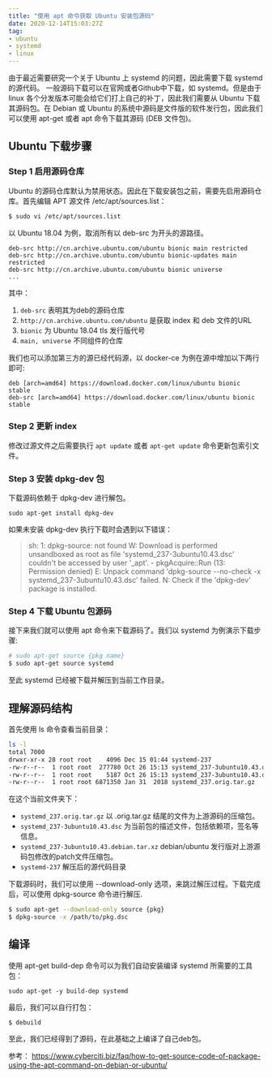 ```yaml
---
title: "使用 apt 命令获取 Ubuntu 安装包源码"
date: 2020-12-14T15:03:27Z
tag: 
- ubuntu
- systemd
- linux
---
```


由于最近需要研究一个关于 Ubuntu 上 systemd 的问题，因此需要下载 systemd 的源代码。 一般源码下载可以在官网或者Github中下载，如 systemd。但是由于 linux 各个分发版本可能会给它们打上自己的补丁，因此我们需要从 Ubuntu 下载其源码包。在 Debian 或 Ubuntu 的系统中源码是文件版的软件发行包，因此我们可以使用 apt-get 或者 apt 命令下载其源码 (DEB 文件包)。

<!--more-->

## Ubuntu 下载步骤

### Step 1 启用源码仓库

Ubuntu 的源码仓库默认为禁用状态。因此在下载安装包之前，需要先启用源码仓库。首先编辑 APT 源文件 /etc/apt/sources.list：

```bash
$ sudo vi /etc/apt/sources.list
```

以 Ubuntu 18.04 为例，取消所有以 deb-src 为开头的源路径。

```
deb-src http://cn.archive.ubuntu.com/ubuntu bionic main restricted
deb-src http://cn.archive.ubuntu.com/ubuntu bionic-updates main restricted
deb-src http://cn.archive.ubuntu.com/ubuntu bionic universe
...
```
其中：
1. `deb-src` 表明其为deb的源码仓库 
2. `http://cn.archive.ubuntu.com/ubuntu` 是获取 index 和 deb 文件的URL
3. `bionic` 为 Ubuntu 18.04 tls 发行版代号
4. `main, universe` 不同组件的仓库

我们也可以添加第三方的源已经代码源，以 docker-ce 为例在源中增加以下两行即可:

```
deb [arch=amd64] https://download.docker.com/linux/ubuntu bionic stable
deb-src [arch=amd64] https://download.docker.com/linux/ubuntu bionic stable
```

### Step 2 更新 index

修改过源文件之后需要执行 `apt update` 或者 `apt-get update` 命令更新包索引文件。

### Step 3 安装 dpkg-dev 包

下载源码依赖于 dpkg-dev 进行解包。
```
sudo apt-get install dpkg-dev
```
如果未安装 dpkg-dev 执行下载时会遇到以下错误：

> sh: 1: dpkg-source: not found
> W: Download is performed unsandboxed as root as file 'systemd_237-3ubuntu10.43.dsc' couldn't be accessed by user '_apt'. - pkgAcquire::Run (13: Permission denied)
> E: Unpack command 'dpkg-source --no-check -x systemd_237-3ubuntu10.43.dsc' failed.
> N: Check if the 'dpkg-dev' package is installed.

### Step 4 下载 Ubuntu 包源码

接下来我们就可以使用 apt 命令来下载源码了。我们以 systemd 为例演示下载步骤:

```bash
# sudo apt-get source {pkg name} 
$ sudo apt-get source systemd
```

至此 systemd 已经被下载并解压到当前工作目录。

## 理解源码结构

首先使用 ls 命令查看当前目录：

```bash
ls -l
total 7000
drwxr-xr-x 28 root root    4096 Dec 15 01:44 systemd-237
-rw-r--r--  1 root root  277780 Oct 26 15:13 systemd_237-3ubuntu10.43.debian.tar.xz
-rw-r--r--  1 root root    5187 Oct 26 15:13 systemd_237-3ubuntu10.43.dsc
-rw-r--r--  1 root root 6871350 Jan 31  2018 systemd_237.orig.tar.gz
```
在这个当前文件夹下：

- `systemd_237.orig.tar.gz` 以 .orig.tar.gz 结尾的文件为上游源码的压缩包。
- `systemd_237-3ubuntu10.43.dsc` 为当前包的描述文件，包括依赖项，签名等信息。
- `systemd_237-3ubuntu10.43.debian.tar.xz` debian/ubuntu 发行版对上游源码包修改的patch文件压缩包。
- `systemd-237` 解压后的源代码目录

下载源码时，我们可以使用 --download-only 选项，来跳过解压过程。下载完成后，可以使用 dpkg-source 命令进行解压.

```bash
$ sudo apt-get --download-only source {pkg}
$ dpkg-source -x /path/to/pkg.dsc
```

## 编译

使用 apt-get build-dep 命令可以为我们自动安装编译 systemd 所需要的工具包：

```
sudo apt-get -y build-dep systemd
```

最后，我们可以自行打包：

```
$ debuild
```

至此，我们已经得到了源码，在此基础之上编译了自己deb包。

参考：
https://www.cyberciti.biz/faq/how-to-get-source-code-of-package-using-the-apt-command-on-debian-or-ubuntu/